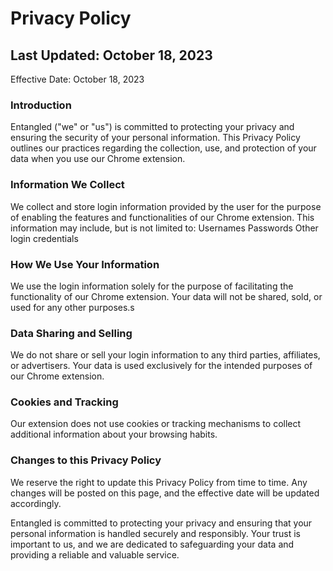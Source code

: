 # Privacy Policy

## Last Updated: October 18, 2023

Effective Date: October 18, 2023

### Introduction

Entangled ("we" or "us") is committed to protecting your privacy and ensuring the security of your personal information. This Privacy Policy outlines our practices regarding the collection, use, and protection of your data when you use our Chrome extension.

### Information We Collect

We collect and store login information provided by the user for the purpose of enabling the features and functionalities of our Chrome extension. This information may include, but is not limited to:
Usernames
Passwords
Other login credentials

### How We Use Your Information

We use the login information solely for the purpose of facilitating the functionality of our Chrome extension. Your data will not be shared, sold, or used for any other purposes.s

### Data Sharing and Selling

We do not share or sell your login information to any third parties, affiliates, or advertisers. Your data is used exclusively for the intended purposes of our Chrome extension.

### Cookies and Tracking

Our extension does not use cookies or tracking mechanisms to collect additional information about your browsing habits.

### Changes to this Privacy Policy

We reserve the right to update this Privacy Policy from time to time. Any changes will be posted on this page, and the effective date will be updated accordingly.

Entangled is committed to protecting your privacy and ensuring that your personal information is handled securely and responsibly. Your trust is important to us, and we are dedicated to safeguarding your data and providing a reliable and valuable service.
